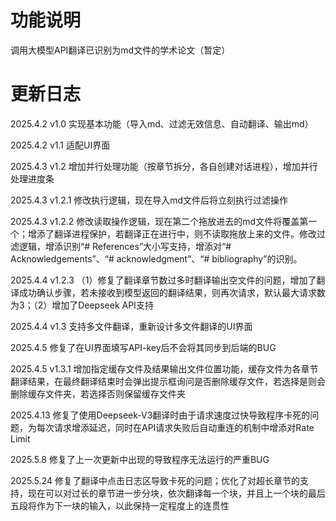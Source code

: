 # 功能说明
调用大模型API翻译已识别为md文件的学术论文（暂定）

# 更新日志
2025.4.2 v1.0 实现基本功能（导入md、过滤无效信息、自动翻译、输出md）

2025.4.2 v1.1 适配UI界面

2025.4.3 v1.2 增加并行处理功能（按章节拆分，各自创建对话进程），增加并行处理进度条

2025.4.3 v1.2.1 修改执行逻辑，现在导入md文件后将立刻执行过滤操作

2025.4.3 v1.2.2 修改读取操作逻辑，现在第二个拖放进去的md文件将覆盖第一个；增添了翻译进程保护，若翻译正在进行中，则不读取拖放上来的文件。修改过滤逻辑，增添识别“# References”大小写支持，增添对“# Acknowledgements”、“# acknowledgment”、“# bibliography”的识别。

2025.4.4 v1.2.3 （1）修复了翻译章节数过多时翻译输出空文件的问题，增加了翻译成功确认步骤，若未接收到模型返回的翻译结果，则再次请求，默认最大请求数为3；（2）增加了Deepseek API支持

2025.4.4 v1.3 支持多文件翻译，重新设计多文件翻译的UI界面

2025.4.5 修复了在UI界面填写API-key后不会将其同步到后端的BUG

2025.4.5 v1.3.1 增加指定缓存文件及结果输出文件位置功能，缓存文件为各章节翻译结果，在最终翻译结束时会弹出提示框询问是否删除缓存文件，若选择是则会删除缓存文件夹，若选择否则保留缓存文件夹

2025.4.13 修复了使用Deepseek-V3翻译时由于请求速度过快导致程序卡死的问题，为每次请求增添延迟，同时在API请求失败后自动重连的机制中增添对Rate Limit

2025.5.8 修复了上一次更新中出现的导致程序无法运行的严重BUG

2025.5.24 修复了翻译中点击日志区导致卡死的问题；优化了对超长章节的支持，现在可以对过长的章节进一步分块，依次翻译每一个块，并且上一个块的最后五段将作为下一块的输入，以此保持一定程度上的连贯性
